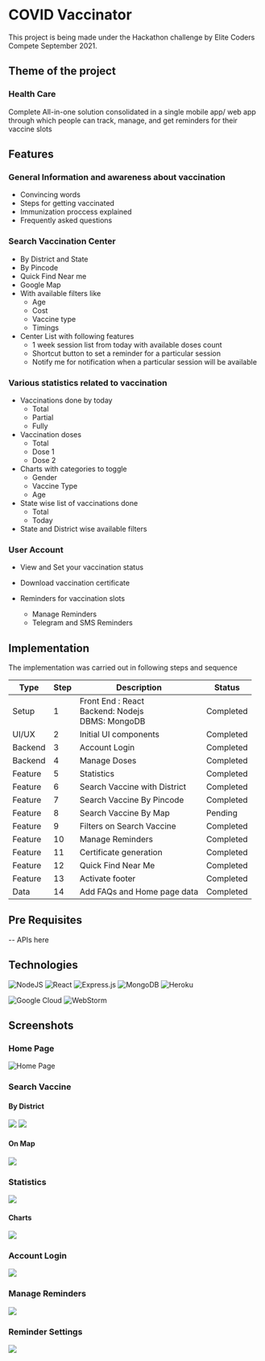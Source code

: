 # COVID Vaccinator

This project is being made under the Hackathon challenge by Elite Coders Compete September 2021.

## Theme of the project
### Health Care
Complete All-in-one solution consolidated in a single mobile app/ web app through which
people can track, manage, and get reminders for their vaccine slots

## Features
### General Information and awareness about vaccination
- Convincing words
- Steps for getting vaccinated
- Immunization proccess explained
- Frequently asked questions

### Search Vaccination Center
- By District and State
- By Pincode
- Quick Find Near me
- Google Map
- With available filters like
    - Age
    - Cost
    - Vaccine type
    - Timings
- Center List with following features
    - 1 week session list from today with available doses count
    - Shortcut button to set a reminder for a particular session
    - Notify me for notification when a particular session will be available

### Various statistics related to vaccination
- Vaccinations done by today
    - Total
    - Partial
    - Fully
- Vaccination doses
    - Total
    - Dose 1
    - Dose 2
- Charts with categories to toggle
    - Gender
    - Vaccine Type
    - Age
- State wise list of vaccinations done
    - Total
    - Today
- State and District wise available filters

### User Account
- View and Set your vaccination status
- Download vaccination certificate

- Reminders for vaccination slots
    - Manage Reminders
    - Telegram and SMS Reminders

## Implementation

The implementation was carried out in following steps and sequence

Type  | Step | Description | Status
------------- | ------------- | ------------- | -------------
Setup  | 1 | Front End : React<br>Backend: Nodejs<br>DBMS: MongoDB | Completed
UI/UX | 2 | Initial UI components | Completed
Backend | 3 | Account Login | Completed
Backend | 4 | Manage Doses | Completed
Feature | 5 | Statistics | Completed
Feature | 6 | Search Vaccine with District | Completed
Feature | 7 | Search Vaccine By Pincode | Completed
Feature | 8 | Search Vaccine By Map | Pending
Feature | 9 | Filters on Search Vaccine | Completed
Feature | 10 | Manage Reminders | Completed
Feature | 11 | Certificate generation | Completed
Feature | 12 | Quick Find Near Me | Completed
Feature | 13 | Activate footer | Completed
Data | 14 | Add FAQs and Home page data | Completed

## Pre Requisites
-- APIs here

## Technologies
![NodeJS](https://img.shields.io/badge/node.js-6DA55F?style=for-the-badge&logo=node.js&logoColor=white) ![React](https://img.shields.io/badge/react-%2320232a.svg?style=for-the-badge&logo=react&logoColor=%2361DAFB) ![Express.js](https://img.shields.io/badge/express.js-%23404d59.svg?style=for-the-badge&logo=express&logoColor=%2361DAFB) ![MongoDB](https://img.shields.io/badge/MongoDB-%234ea94b.svg?style=for-the-badge&logo=mongodb&logoColor=white) ![Heroku](https://img.shields.io/badge/heroku-%23430098.svg?style=for-the-badge&logo=heroku&logoColor=white)

![Google Cloud](https://img.shields.io/badge/GoogleCloud-%234285F4.svg?style=for-the-badge&logo=google-cloud&logoColor=white) ![WebStorm](https://img.shields.io/badge/webstorm-143?style=for-the-badge&logo=webstorm&logoColor=white&color=black)

## Screenshots
### Home Page
![Home Page](https://i.imgur.com/8VtHDbb.png "Home Page")

### Search Vaccine
#### By District
![](https://imgur.com/OhDXfJv.png)
![](https://imgur.com/5cWgr6V.png)

#### On Map
![](https://imgur.com/eIMFcNH.png)

### Statistics
![](https://imgur.com/OhDXfJv.png)

#### Charts
![](https://imgur.com/YJNuwUQ.png)

### Account Login
![](https://imgur.com/dr6nODy.png)

### Manage Reminders
![](https://imgur.com/wEh2sqx.png)

### Reminder Settings
![](https://imgur.com/MYFikCr.png)
